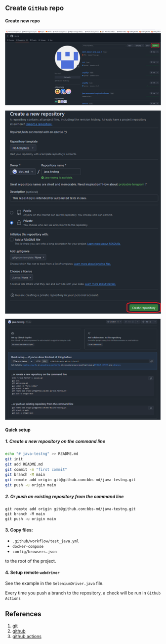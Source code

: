 ## Create `GitHub` repo
#### Create new repo

![create_new](../images/create_repo_1.png)

![create_new](../images/create_repo_2.png)

![create_new](../images/create_repo_3.png)

####    Quick setup
##### 1. Create a new repository on the command line

```bash
echo "# java-testng" >> README.md
git init
git add README.md
git commit -m "first commit"
git branch -M main
git remote add origin git@github.com:bbs-md/java-testng.git
git push -u origin main
```

##### 2. Or push an existing repository from the command line

```aidl
git remote add origin git@github.com:bbs-md/java-testng.git
git branch -M main
git push -u origin main
```

#### 3. Copy files:
* `.github/workflow/test_java.yml`
* `docker-compose`
* `config/browsers.json`

to the root of the project.

#### 4. Setup remote `webdriver`
See the example in the `SeleniumDriver.java` file.

Every time you push a branch to the repository, a check will be run in `Github Actions`

## References
1. [git](https://git-scm.com/)
2. [github](https://docs.github.com/en)
3. [github actions](https://docs.github.com/en/actions/about-github-actions/understanding-github-actions)
